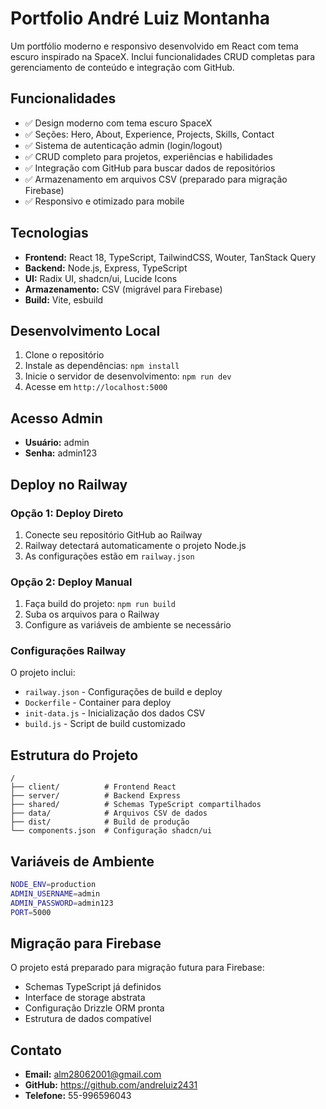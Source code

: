 # Portfolio André Luiz Montanha

Um portfólio moderno e responsivo desenvolvido em React com tema escuro inspirado na SpaceX. Inclui funcionalidades CRUD completas para gerenciamento de conteúdo e integração com GitHub.

## Funcionalidades

- ✅ Design moderno com tema escuro SpaceX
- ✅ Seções: Hero, About, Experience, Projects, Skills, Contact
- ✅ Sistema de autenticação admin (login/logout)
- ✅ CRUD completo para projetos, experiências e habilidades
- ✅ Integração com GitHub para buscar dados de repositórios
- ✅ Armazenamento em arquivos CSV (preparado para migração Firebase)
- ✅ Responsivo e otimizado para mobile

## Tecnologias

- **Frontend:** React 18, TypeScript, TailwindCSS, Wouter, TanStack Query
- **Backend:** Node.js, Express, TypeScript
- **UI:** Radix UI, shadcn/ui, Lucide Icons
- **Armazenamento:** CSV (migrável para Firebase)
- **Build:** Vite, esbuild

## Desenvolvimento Local

1. Clone o repositório
2. Instale as dependências: `npm install`
3. Inicie o servidor de desenvolvimento: `npm run dev`
4. Acesse em `http://localhost:5000`

## Acesso Admin

- **Usuário:** admin
- **Senha:** admin123

## Deploy no Railway

### Opção 1: Deploy Direto
1. Conecte seu repositório GitHub ao Railway
2. Railway detectará automaticamente o projeto Node.js
3. As configurações estão em `railway.json`

### Opção 2: Deploy Manual
1. Faça build do projeto: `npm run build`
2. Suba os arquivos para o Railway
3. Configure as variáveis de ambiente se necessário

### Configurações Railway

O projeto inclui:
- `railway.json` - Configurações de build e deploy
- `Dockerfile` - Container para deploy
- `init-data.js` - Inicialização dos dados CSV
- `build.js` - Script de build customizado

## Estrutura do Projeto

```
/
├── client/          # Frontend React
├── server/          # Backend Express
├── shared/          # Schemas TypeScript compartilhados
├── data/            # Arquivos CSV de dados
├── dist/            # Build de produção
└── components.json  # Configuração shadcn/ui
```

## Variáveis de Ambiente

```bash
NODE_ENV=production
ADMIN_USERNAME=admin
ADMIN_PASSWORD=admin123
PORT=5000
```

## Migração para Firebase

O projeto está preparado para migração futura para Firebase:
- Schemas TypeScript já definidos
- Interface de storage abstrata
- Configuração Drizzle ORM pronta
- Estrutura de dados compatível

## Contato

- **Email:** alm28062001@gmail.com
- **GitHub:** https://github.com/andreluiz2431
- **Telefone:** 55-996596043